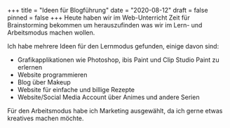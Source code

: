 +++
title = "Ideen für Blogführung"
date = "2020-08-12"
draft = false
pinned = false
+++
Heute haben wir im Web-Unterricht Zeit für Brainstorming bekommen um herauszufinden was wir im Lern- und Arbeitsmodus machen wollen.

Ich habe mehrere Ideen für den Lernmodus gefunden, einige davon sind:

* Grafikapplikationen wie Photoshop, ibis Paint und Clip Studio Paint zu erlernen
* Website programmieren
* Blog über Makeup
* Website für einfache und billige Rezepte
* Website/Social Media Account über Animes und andere Serien

Für den Arbeitsmodus habe ich Marketing ausgewählt, da ich gerne etwas kreatives machen möchte.